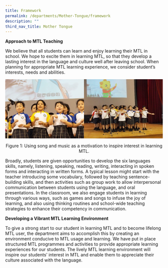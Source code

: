 ```yaml
---
title: Framework
permalink: /departments/Mother-Tongue/framework
description: ""
third_nav_title: Mother Tongue
---
```

**Approach to MTL Teaching**

We believe that all students can learn and enjoy learning their MTL in school. We hope to excite them in learning MTL, so that they develop a lasting interest in the language and culture well after leaving school. When planning for appropriate MTL learning experience, we consider student’s interests, needs and abilities.

<img src="/images/mtl1.jpg" 
     style="width:50%;float:left">
		 <img src="/images/mtl2.jpg" 
     style="width:50%;float:left">

<br>
<br>
<br>
<br>
<br>
<br>
<br><br><br><br><br><br>

<center>
Figure 1: Using song and music as a motivation to inspire interest in learning MTL.
</center>

  

Broadly, students are given opportunities to develop the six languages skills, namely, listening, speaking, reading, writing, interacting in spoken forms and interacting in written forms. A typical lesson might start with the teacher introducing some vocabulary, followed by teaching sentence-building skills, and then activities such as group work to allow interpersonal communication between students using the language, and oral presentations. In the classroom, we also engage students in learning through various ways, such as games and songs to infuse the joy of learning, and also using thinking routines and school-wide teaching strategies to enhance their competency in communication.

  

**Developing a Vibrant MTL Learning Environment**

To give a strong start to our student in learning MTL and to become lifelong MTL user, the department aims to accomplish this by creating an environment conducive to MTL usage and learning. We have put in place structured MTL programmes and activities to provide appropriate learning experiences for our students. The lively MTL learning environment will inspire our students’ interest in MTL and enable them to appreciate their culture associated with the language.